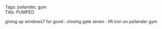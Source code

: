 Tags: psilander, gym  
Title: PUMPED  
  
giving up windows7 for good : closing gate seven : lift iron on psilander gym  
